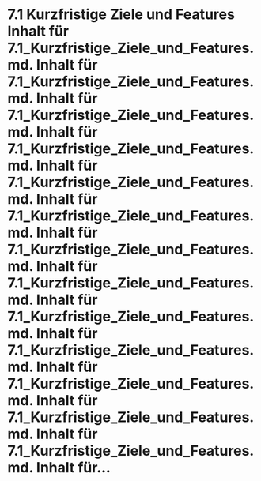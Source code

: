# 7.1 Kurzfristige Ziele und Features Inhalt für 7.1_Kurzfristige_Ziele_und_Features.md. Inhalt für 7.1_Kurzfristige_Ziele_und_Features.md. Inhalt für 7.1_Kurzfristige_Ziele_und_Features.md. Inhalt für 7.1_Kurzfristige_Ziele_und_Features.md. Inhalt für 7.1_Kurzfristige_Ziele_und_Features.md. Inhalt für 7.1_Kurzfristige_Ziele_und_Features.md. Inhalt für 7.1_Kurzfristige_Ziele_und_Features.md. Inhalt für 7.1_Kurzfristige_Ziele_und_Features.md. Inhalt für 7.1_Kurzfristige_Ziele_und_Features.md. Inhalt für 7.1_Kurzfristige_Ziele_und_Features.md. Inhalt für 7.1_Kurzfristige_Ziele_und_Features.md. Inhalt für 7.1_Kurzfristige_Ziele_und_Features.md. Inhalt für 7.1_Kurzfristige_Ziele_und_Features.md. Inhalt für...